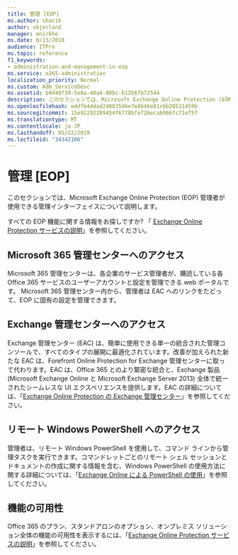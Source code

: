 ```yaml
---
title: 管理 [EOP]
ms.author: sharik
author: skjerland
manager: mnirkhe
ms.date: 6/13/2018
audience: ITPro
ms.topic: reference
f1_keywords:
- administration-and-management-in-eop
ms.service: o365-administration
localization_priority: Normal
ms.custom: Adm_ServiceDesc
ms.assetid: b9448f39-5e8a-48a4-80bc-b12b6fb72544
description: このセクションでは、Microsoft Exchange Online Protection (EOP) 管理者が使用できる管理インターフェイスについて説明します。
ms.openlocfilehash: eddfb44dad240835dbe7e8646e81c6b20531459b
ms.sourcegitcommit: 15e92292209454f6778bfef26ecab96bfc71ef5f
ms.translationtype: MT
ms.contentlocale: ja-JP
ms.lasthandoff: 05/22/2019
ms.locfileid: "34342106"
---
```

# <a name="administration-and-managementeop"></a>管理 [EOP]

このセクションでは、Microsoft Exchange Online Protection (EOP) 管理者が使用できる管理インターフェイスについて説明します。
  
すべての EOP 機能に関する情報をお探しですか? 「 [Exchange Online Protection サービスの説明](exchange-online-protection-service-description.md)」を参照してください。
  
## <a name="access-to-the-microsoft-365-admin-center"></a>Microsoft 365 管理センターへのアクセス
<a name="BKMK_accesstotheoffice365admincenter"> </a>

Microsoft 365 管理センターは、各企業のサービス管理者が、購読している各 Office 365 サービスのユーザーアカウントと設定を管理できる web ポータルです。 Microsoft 365 管理センター内から、管理者は EAC へのリンクをたどって、EOP に固有の設定を管理できます。
  
## <a name="access-to-the-exchange-admin-center"></a>Exchange 管理センターへのアクセス
<a name="BKMK_accesstotheexchangeadmincenter"> </a>

Exchange 管理センター (EAC) は、簡単に使用できる単一の統合された管理コンソールで、すべてのタイプの展開に最適化されています。改善が加えられた新たな EAC は、Forefront Online Protection for Exchange 管理センターに取って代わります。EAC は、Office 365 とのより緊密な統合と、Exchange 製品 (Microsoft Exchange Online と Microsoft Exchange Server 2013) 全体で統一されたシームレスな UI エクスペリエンスを提供します。EAC の詳細については、「[Exchange Online Protection の Exchange 管理センター](https://go.microsoft.com/fwlink/p/?LinkId=282381)」を参照してください。
  
## <a name="remote-windows-powershell-access"></a>リモート Windows PowerShell へのアクセス
<a name="BKMK_remotewindowspowershellaccess"> </a>

 管理者は、リモート Windows PowerShell を使用して、コマンド ラインから管理タスクを実行できます。コマンドレットごとのリモート シェル セッションとドキュメントの作成に関する情報を含む、Windows PowerShell の使用方法に関する詳細については、「[Exchange Online による PowerShell の使用](https://go.microsoft.com/fwlink/p/?LinkId=282266)」を参照してください。
  
## <a name="feature-availability"></a>機能の可用性
<a name="BKMK_remotewindowspowershellaccess"> </a>

Office 365 のプラン、スタンドアロンのオプション、オンプレミス ソリューション全体の機能の可用性を表示するには、「[Exchange Online Protection サービスの説明](exchange-online-protection-service-description.md)」を参照してください。
  

